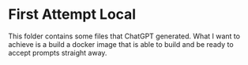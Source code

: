 # First Attempt Local

This folder contains some files that ChatGPT generated. 
What I want to achieve is a build a docker image that is able to build and be ready to accept prompts straight away.

